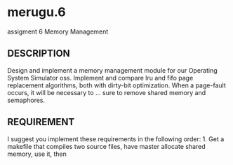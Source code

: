 # merugu.6
assigment 6
Memory Management

DESCRIPTION
----------------------------------------------------------------------------------------------------
Design and implement a memory management module for our Operating System Simulator oss.
Implement and compare lru and fifo page replacement algorithms, both with dirty-bit optimization.
When a page-fault occurs, it will be necessary to …		sure to remove shared memory and semaphores.
		

REQUIREMENT
----------------------------------------------------------------------------------------------------
I suggest you implement these requirements in the following order:
	1. Get a makefile that compiles two source files, have master allocate shared memory, use it, then 
